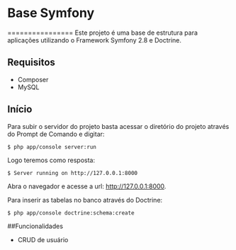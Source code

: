 # Base Symfony
================
Este projeto é uma base de estrutura para aplicações utilizando o Framework Symfony 2.8 e Doctrine.

## Requisitos
* Composer
* MySQL

## Início
Para subir o servidor do projeto basta acessar o diretório do projeto através do Prompt de Comando e digitar:
```
$ php app/console server:run
```
Logo teremos como resposta:
```
$ Server running on http://127.0.0.1:8000
```
Abra o navegador e acesse a url: http://127.0.0.1:8000.

Para inserir as tabelas no banco através do Doctrine:
```
$ php app/console doctrine:schema:create
```

##Funcionalidades
* CRUD de usuário